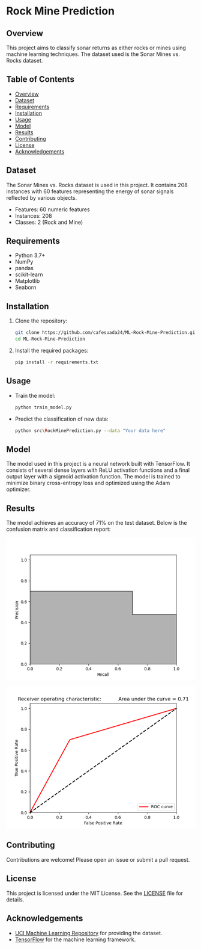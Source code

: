 # Rock Mine Prediction

## Overview

This project aims to classify sonar returns as either rocks or mines using machine learning techniques. The dataset used is the Sonar Mines vs. Rocks dataset.

## Table of Contents

-   [Overview](#overview)
-   [Dataset](#dataset)
-   [Requirements](#requirements)
-   [Installation](#installation)
-   [Usage](#usage)
-   [Model](#model)
-   [Results](#results)
-   [Contributing](#contributing)
-   [License](#license)
-   [Acknowledgements](#acknowledgements)

## Dataset

The Sonar Mines vs. Rocks dataset is used in this project. It contains 208 instances with 60 features representing the energy of sonar signals reflected by various objects.

-   Features: 60 numeric features
-   Instances: 208
-   Classes: 2 (Rock and Mine)

## Requirements

-   Python 3.7+
-   NumPy
-   pandas
-   scikit-learn
-   Matplotlib
-   Seaborn

## Installation

1. Clone the repository:

    ```sh
    git clone https://github.com/cafesuada24/ML-Rock-Mine-Prediction.git
    cd ML-Rock-Mine-Prediction
    ```

2. Install the required packages:
    ```sh
    pip install -r requirements.txt
    ```

## Usage

-   Train the model:

    ```sh
    python train_model.py
    ```

-   Predict the classification of new data:
    ```sh
    python src\RockMinePrediction.py --data "Your data here"
    ```

## Model

The model used in this project is a neural network built with TensorFlow. It consists of several dense layers with ReLU activation functions and a final output layer with a sigmoid activation function. The model is trained to minimize binary cross-entropy loss and optimized using the Adam optimizer.

## Results

The model achieves an accuracy of 71% on the test dataset. Below is the confusion matrix and classification report:

![Precision-Recall curve](images/PrecisionRecall_Curve.png)

![Area under the curve](images/AUC_curve.png)

## Contributing

Contributions are welcome! Please open an issue or submit a pull request.

## License

This project is licensed under the MIT License. See the [LICENSE](LICENSE) file for details.

## Acknowledgements

-   [UCI Machine Learning Repository](<https://archive.ics.uci.edu/ml/datasets/Connectionist+Bench+(Sonar,+Mines+vs.+Rocks)>) for providing the dataset.
-   [TensorFlow](https://www.tensorflow.org) for the machine learning framework.

